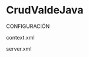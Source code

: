 # CrudValdeJava

CONFIGURACIÓN

context.xml

<?xml version="1.0" encoding="UTF-8"?>
<Context path="/CrudValde">
    <ResourceLink global="jdbc/clientes" name="jdbc/clientes" type="javax.sql.DataSource" />
</Context>

server.xml

<GlobalNamingResources>
      <Resource name="jdbc/clientes" auth='container'
            type="javax.sql.DataSource"
            maxActive='100' maxIdle="30" maxWait="10000"
            username="****"
            password="****"
            driverClassName='com.mysql.jdbc.Driver'
            url='jdbc:mysql://localhost/clientes'/>
    <!-- Editable user database that can also be used by
         UserDatabaseRealm to authenticate users
    -->
    <Resource auth="Container" description="User database that can be updated and saved" factory="org.apache.catalina.users.MemoryUserDatabaseFactory" name="UserDatabase" pathname="conf/tomcat-users.xml" type="org.apache.catalina.UserDatabase"/>
  </GlobalNamingResources>

